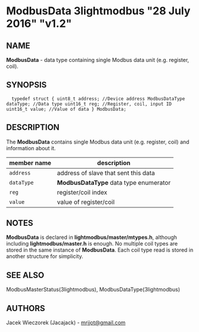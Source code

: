 # ModbusData 3lightmodbus "28 July 2016" "v1.2"

## NAME
**ModbusData** - data type containing single Modbus data unit (e.g. register, coil).

## SYNOPSIS
`  
	typedef struct
	{
		uint8_t address; //Device address
		ModbusDataType dataType; //Data type
		uint16_t reg; //Register, coil, input ID
		uint16_t value; //Value of data
	} ModbusData;
`

## DESCRIPTION
The **ModbusData** contains single Modbus data unit (e.g. register, coil) and information about it.

| member name      | description                               |
|------------------|-------------------------------------------|
| `address`        | address of slave that sent this data      |
| `dataType`       | **ModbusDataType** data type enumerator   |
| `reg`            | register/coil index                       |
| `value`          | value of register/coil                    |

## NOTES
**ModbusData** is declared in **lightmodbus/master/mtypes.h**, although including **lightmodbus/master.h** is enough.
No multiple coil types are stored in the same instance of **ModbusData**. Each coil type read is stored in another structure for simplicity.

## SEE ALSO
ModbusMasterStatus(3lightmodbus), ModbusDataType(3lightmodbus)

## AUTHORS
Jacek Wieczorek (Jacajack) - mrjjot@gmail.com
